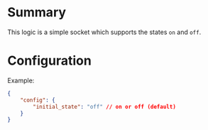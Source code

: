 # Summary
This logic is a simple socket which supports the states `on` and `off`.

# Configuration

Example:

```json
{
    "config": {
        "initial_state": "off" // on or off (default)
    }
}
```